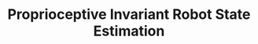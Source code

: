 ---
title: "Proprioceptive Invariant Robot State Estimation"
authors: "Tzu-Yuan Lin, Tingjun Li, Wenzhe Tong, and Maani Ghaffari"
venue: "arXiv (under review for TRO)"
year: "2023"
status: "preprint"
arxiv: "https://arxiv.org/abs/2311.04320"
official_link: ""
doi: ""
volume: "N/A"
number: "N/A"
pages: ""
publisher: ""
month: ""
address: ""
type: "preprint"
school: "N/A"
awards: ""
notes: ""
include_on_website: true
image: "/images/drift_all_robots.gif"
links_to_code: "https://github.com/UMich-CURLY/drift"
links_to_video: "https://www.youtube.com/watch?v=73HMagemIng&ab_channel=UMich-CURLY"
links_to_website: ""
collection: publications
permalink: /publication/2023-lin-proprioceptive
---